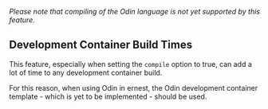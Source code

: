 _Please note that compiling of the Odin language is not yet supported by this
feature._

## Development Container Build Times

This feature, especially when setting the `compile` option to true, can add a
lot of time to any development container build.

For this reason, when using Odin in ernest, the Odin development container
template - which is yet to be implemented - should be used.

<!-- markdownlint-disable-file MD041 -->